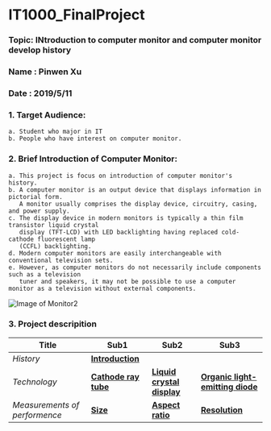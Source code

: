 # IT1000_FinalProject
### Topic: INtroduction to computer monitor and computer monitor develop history
### Name : Pinwen Xu
### Date : 2019/5/11
### 1. Target Audience: 
    a. Student who major in IT
    b. People who have interest on computer monitor.
### 2. Brief Introduction of Computer Monitor:
    a. This project is focus on introduction of computer monitor's history. 
    b. A computer monitor is an output device that displays information in pictorial form. 
       A monitor usually comprises the display device, circuitry, casing, and power supply. 
    c. The display device in modern monitors is typically a thin film transistor liquid crystal 
       display (TFT-LCD) with LED backlighting having replaced cold-cathode fluorescent lamp 
       (CCFL) backlighting.
    d. Modern computer monitors are easily interchangeable with conventional television sets. 
    e. However, as computer monitors do not necessarily include components such as a television 
       tuner and speakers, it may not be possible to use a computer monitor as a television without external components.
   
![Image of Monitor2](https://github.com/poi123456789/IT2600_FinalProject/blob/master/img/c04938915.png)


### 3. Project descripition

**Title** | **Sub1** | **Sub2** | **Sub3**
--- | --- | --- | --- 
*History* | **[Introduction](https://github.com/poi123456789/IT1000_FinalProject/blob/master/src/history/README.md)**|  |  
*Technology* | **[Cathode ray tube](https://github.com/poi123456789/IT1000_FinalProject/blob/master/src/technology/READEME2.md)** | **[Liquid crystal display](https://github.com/poi123456789/IT1000_FinalProject/blob/master/src/technology/README3.md)** | **[Organic light-emitting diode](https://github.com/poi123456789/IT1000_FinalProject/blob/master/src/technology/README4.md)**
*Measurements of performence* |**[Size](https://github.com/poi123456789/IT1000_FinalProject/blob/master/src/measure/README1.md)**| **[Aspect ratio](https://github.com/poi123456789/IT1000_FinalProject/blob/master/src/measure/README2.md)** | **[Resolution](https://github.com/poi123456789/IT1000_FinalProject/blob/master/src/measure/README3.md)**


